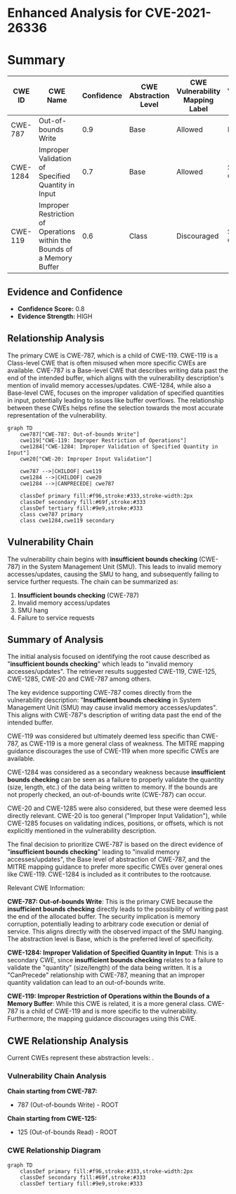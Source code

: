 # Enhanced Analysis for CVE-2021-26336

# Summary
| CWE ID | CWE Name | Confidence | CWE Abstraction Level | CWE Vulnerability Mapping Label | CWE-Vulnerability Mapping Notes |
|---|---|---|---|---|---|
| CWE-787 | Out-of-bounds Write | 0.9 | Base | Allowed | Primary CWE |
| CWE-1284 | Improper Validation of Specified Quantity in Input | 0.7 | Base | Allowed | Secondary Candidate |
| CWE-119 | Improper Restriction of Operations within the Bounds of a Memory Buffer | 0.6 | Class | Discouraged | Secondary Candidate |

## Evidence and Confidence

*   **Confidence Score:** 0.8
*   **Evidence Strength:** HIGH

## Relationship Analysis
The primary CWE is CWE-787, which is a child of CWE-119. CWE-119 is a Class-level CWE that is often misused when more specific CWEs are available. CWE-787 is a Base-level CWE that describes writing data past the end of the intended buffer, which aligns with the vulnerability description's mention of invalid memory accesses/updates. CWE-1284, while also a Base-level CWE, focuses on the improper validation of specified quantities in input, potentially leading to issues like buffer overflows. The relationship between these CWEs helps refine the selection towards the most accurate representation of the vulnerability.

```mermaid
graph TD
    cwe787["CWE-787: Out-of-bounds Write"]
    cwe119["CWE-119: Improper Restriction of Operations"]
    cwe1284["CWE-1284: Improper Validation of Specified Quantity in Input"]
    cwe20["CWE-20: Improper Input Validation"]

    cwe787 -->|CHILDOF| cwe119
    cwe1284 -->|CHILDOF| cwe20
    cwe1284 -->|CANPRECEDE| cwe787

    classDef primary fill:#f96,stroke:#333,stroke-width:2px
    classDef secondary fill:#69f,stroke:#333
    classDef tertiary fill:#9e9,stroke:#333
    class cwe787 primary
    class cwe1284,cwe119 secondary
```

## Vulnerability Chain
The vulnerability chain begins with **insufficient bounds checking** (CWE-787) in the System Management Unit (SMU). This leads to invalid memory accesses/updates, causing the SMU to hang, and subsequently failing to service further requests. The chain can be summarized as:
1.  **Insufficient bounds checking** (CWE-787)
2.  Invalid memory access/updates
3.  SMU hang
4.  Failure to service requests

## Summary of Analysis
The initial analysis focused on identifying the root cause described as "**insufficient bounds checking**" which leads to "invalid memory accesses/updates". The retriever results suggested CWE-119, CWE-125, CWE-1285, CWE-20 and CWE-787 among others.

The key evidence supporting CWE-787 comes directly from the vulnerability description: "**Insufficient bounds checking** in System Management Unit (SMU) may cause invalid memory accesses/updates". This aligns with CWE-787's description of writing data past the end of the intended buffer.

CWE-119 was considered but ultimately deemed less specific than CWE-787, as CWE-119 is a more general class of weakness. The MITRE mapping guidance discourages the use of CWE-119 when more specific CWEs are available.

CWE-1284 was considered as a secondary weakness because **insufficient bounds checking** can be seen as a failure to properly validate the quantity (size, length, etc.) of the data being written to memory. If the bounds are not properly checked, an out-of-bounds write (CWE-787) can occur.

CWE-20 and CWE-1285 were also considered, but these were deemed less directly relevant. CWE-20 is too general ("Improper Input Validation"), while CWE-1285 focuses on validating indices, positions, or offsets, which is not explicitly mentioned in the vulnerability description.

The final decision to prioritize CWE-787 is based on the direct evidence of "**insufficient bounds checking**" leading to "invalid memory accesses/updates", the Base level of abstraction of CWE-787, and the MITRE mapping guidance to prefer more specific CWEs over general ones like CWE-119. CWE-1284 is included as it contributes to the rootcause.

Relevant CWE Information:

**CWE-787: Out-of-bounds Write**: This is the primary CWE because the **insufficient bounds checking** directly leads to the possibility of writing past the end of the allocated buffer. The security implication is memory corruption, potentially leading to arbitrary code execution or denial of service. This aligns directly with the observed impact of the SMU hanging. The abstraction level is Base, which is the preferred level of specificity.

**CWE-1284: Improper Validation of Specified Quantity in Input**: This is a secondary CWE, since **insufficient bounds checking** relates to a failure to validate the "quantity" (size/length) of the data being written. It is a "CanPrecede" relationship with CWE-787, meaning that an improper quantity validation can lead to an out-of-bounds write.

**CWE-119: Improper Restriction of Operations within the Bounds of a Memory Buffer**: While this CWE is related, it is a more general class. CWE-787 is a child of CWE-119 and is more specific to the vulnerability. Furthermore, the mapping guidance discourages using this CWE.


## CWE Relationship Analysis

Current CWEs represent these abstraction levels: .


### Vulnerability Chain Analysis

**Chain starting from CWE-787:**
- 787 (Out-of-bounds Write) - ROOT


**Chain starting from CWE-125:**
- 125 (Out-of-bounds Read) - ROOT



### CWE Relationship Diagram

```mermaid
graph TD
    classDef primary fill:#f96,stroke:#333,stroke-width:2px
    classDef secondary fill:#69f,stroke:#333
    classDef tertiary fill:#9e9,stroke:#333
```